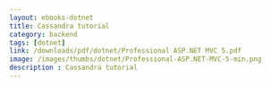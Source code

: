```yaml
---
layout: ebooks-dotnet
title: Cassandra tutorial
category: backend
tags: [dotnet]
link: /downloads/pdf/dotnet/Professional ASP.NET MVC 5.pdf 
image: /images/thumbs/dotnet/Professional-ASP.NET-MVC-5-min.png
description : Cassandra tutorial 
---
```












